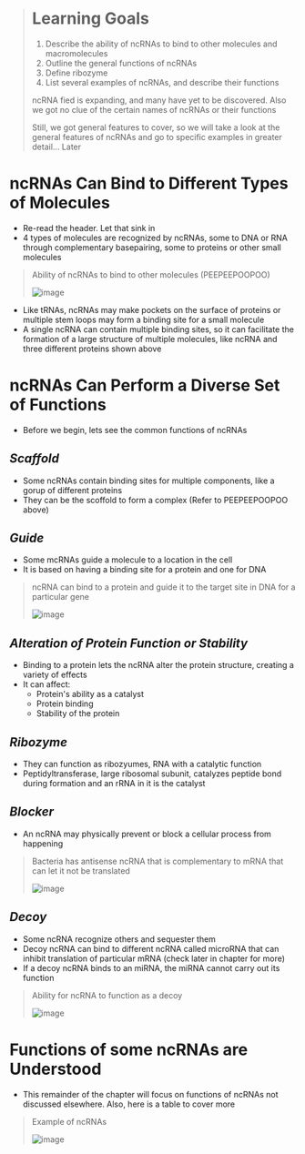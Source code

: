 > # Learning Goals
> 1. Describe the ability of ncRNAs to bind to other molecules and macromolecules
> 2. Outline the general functions of ncRNAs
> 3. Define ribozyme
> 4. List several examples of ncRNAs, and describe their functions
>
> ncRNA fied is expanding, and many have yet to be discovered. Also we got no clue of the certain names of ncRNAs or their functions
>
> Still, we got general features to cover, so we will take a look at the general features of ncRNAs and go to specific examples in greater detail... Later

# ncRNAs Can Bind to Different Types of Molecules
- Re-read the header. Let that sink in
- 4 types of molecules are recognized by ncRNAs, some to DNA or RNA through complementary basepairing, some to proteins or other small molecules

> Ability of ncRNAs to bind to other molecules (PEEPEEPOOPOO)
>
> ![image](https://github.com/MCBasterSheet/MCBasterSheet/assets/157453648/8bcec489-2d68-4cda-9ab1-7f948145ccfc)

- Like tRNAs, ncRNAs may make pockets on the surface of proteins or multiple stem loops may form a binding site for a small molecule
- A single ncRNA can contain multiple binding sites, so it can facilitate the formation of a large structure of multiple molecules, like ncRNA and three different proteins shown above

# ncRNAs Can Perform a Diverse Set of Functions
- Before we begin, lets see the common functions of ncRNAs

## *Scaffold*
- Some ncRNAs contain binding sites for multiple components, like a gorup of different proteins
- They can be the scoffold to form a complex (Refer to PEEPEEPOOPOO above)

## *Guide*
- Some mcRNAs guide a molecule to a location in the cell
- It is based on having a binding site for a protein and one for DNA

> ncRNA can bind to a protein and guide it to the target site in DNA for a particular gene
>
> ![image](https://github.com/MCBasterSheet/MCBasterSheet/assets/157453648/554c5ada-c3dd-4aab-b070-4610ce140b10)

## *Alteration of Protein Function or Stability*
- Binding to a protein lets the ncRNA alter the protein structure, creating a variety of effects
- It can affect:
  - Protein's ability as a catalyst
  - Protein binding
  - Stability of the protein

## *Ribozyme*
- They can function as ribozyumes, RNA with a catalytic function
- Peptidyltransferase, large ribosomal subunit, catalyzes peptide bond during formation and an rRNA in it is the catalyst

## *Blocker*
- An ncRNA may physically prevent or block a cellular process from happening
> Bacteria has antisense ncRNA that is complementary to mRNA that can let it not be translated
>
> ![image](https://github.com/MCBasterSheet/MCBasterSheet/assets/157453648/f6284d70-7fe0-4129-bc83-1b14edef5764)

## *Decoy*
- Some ncRNA recognize others and sequester them
- Decoy ncRNA can bind to different ncRNA called microRNA that can inhibit translation of particular mRNA (check later in chapter for more)
- If a decoy ncRNA binds to an miRNA, the miRNA cannot carry out its function

> Ability for ncRNA to function as a decoy
> 
> ![image](https://github.com/MCBasterSheet/MCBasterSheet/assets/157453648/f04700d6-5db8-4571-9d92-724ba948e444)

# Functions of some ncRNAs are Understood
- This remainder of the chapter will focus on functions of ncRNAs not discussed elsewhere. Also, here is a table to cover more

> Example of ncRNAs
>
> ![image](https://github.com/MCBasterSheet/MCBasterSheet/assets/157453648/da506834-59ff-47d6-ad24-c13d31b4b7d9)
